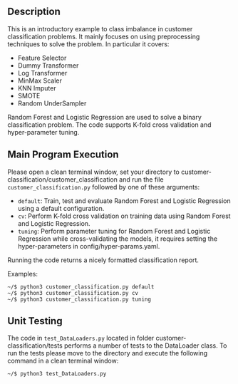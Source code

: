 
## Description

This is an introductory example to class imbalance in customer classification problems. It mainly focuses on using preprocessing techniques to solve the problem. In particular it covers:

- Feature Selector
- Dummy Transformer
- Log Transformer
- MinMax Scaler
- KNN Imputer
- SMOTE
- Random UnderSampler

Random Forest and Logistic Regression are used to solve a binary classification problem. The code supports K-fold cross validation and hyper-parameter tuning.

## Main Program Execution

Please open a clean terminal window, set your directory to customer-classification/customer_classification and run the file `customer_classification.py` followed by one of these arguments:

- `default`: Train, test and evaluate Random Forest and Logistic Regression using a default configuration.
- `cv`: Perform K-fold cross validation on training data using Random Forest and Logistic Regression.
- `tuning`: Perform parameter tuning for Random Forest and Logistic Regression while cross-validating the models, it requires setting the hyper-parameters in config/hyper-params.yaml. 

Running the code returns a nicely formatted classification report.

Examples:

```
~/$ python3 customer_classification.py default
~/$ python3 customer_classification.py cv
~/$ python3 customer_classification.py tuning
```

## Unit Testing

The code in `test_DataLoaders.py` located in folder customer-classification/tests performs a number of tests to the DataLoader class. To run the tests please move to the directory and execute the following command in a clean terminal window:

```
~/$ python3 test_DataLoaders.py
```